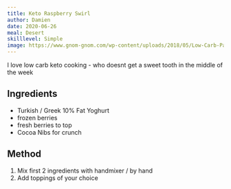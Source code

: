 ```yaml
---
title: Keto Raspberry Swirl
author: Damien
date: 2020-06-26
meal: Desert
skilllevel: Simple
image: https://www.gnom-gnom.com/wp-content/uploads/2018/05/Low-Carb-Paleo-Keto-Frozen-Yogurt-by-Gnom-Gnom-3.jpg
---
```


I love low carb keto cooking - who doesnt get a sweet tooth in the middle of the week

## Ingredients
- Turkish / Greek 10% Fat Yoghurt
- frozen berries
- fresh berries to top
- Cocoa Nibs for crunch


## Method
1. Mix first 2 ingredients with handmixer / by hand
2. Add toppings of your choice